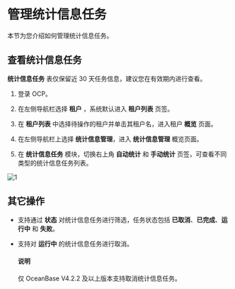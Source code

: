 # 管理统计信息任务

本节为您介绍如何管理统计信息任务。

## 查看统计信息任务

**统计信息任务** 表仅保留近 30 天任务信息，建议您在有效期内进行查看。

1. 登录 OCP。

2. 在左侧导航栏选择 **租户** ，系统默认进入 **租户列表** 页签。

3. 在 **租户列表** 中选择待操作的租户并单击其租户名，进入租户 **概览** 页面。

4. 在左侧导航栏上选择 **统计信息管理**，进入 **统计信息管理** 概览页面。

5. 在 **统计信息任务** 模块，切换右上角 **自动统计** 和 **手动统计** 页签，可查看不同类型的统计信息任务列表。

![1](https://obbusiness-private.oss-cn-shanghai.aliyuncs.com/doc/img/ocp/433/202411152115.png)

## 其它操作

* 支持通过 **状态** 对统计信息任务进行筛选，任务状态包括 **已取消**、**已完成**、**运行中** 和 **失败**。

* 支持对 **运行中** 的统计信息任务进行取消。

    <main id="notice" type='explain'>
    <h4>说明</h4>
    <p>仅 OceanBase V4.2.2 及以上版本支持取消统计信息任务。</p>
    </main>
